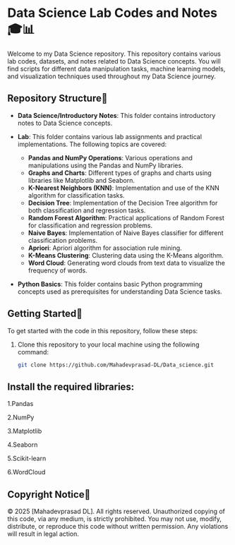 # Data Science Lab Codes and Notes🎓📊

Welcome to my Data Science repository. This repository contains various lab codes, datasets, and notes related to Data Science concepts. You will find scripts for different data manipulation tasks, machine learning models, and visualization techniques used throughout my Data Science journey.

## Repository Structure📂

- **Data Science/Introductory Notes**: This folder contains introductory notes to Data Science concepts.
- **Lab**: This folder contains various lab assignments and practical implementations. The following topics are covered:
  - **Pandas and NumPy Operations**: Various operations and manipulations using the Pandas and NumPy libraries.
  - **Graphs and Charts**: Different types of graphs and charts using libraries like Matplotlib and Seaborn.
  - **K-Nearest Neighbors (KNN)**: Implementation and use of the KNN algorithm for classification tasks.
  - **Decision Tree**: Implementation of the Decision Tree algorithm for both classification and regression tasks.
  - **Random Forest Algorithm**: Practical applications of Random Forest for classification and regression problems.
  - **Naive Bayes**: Implementation of Naive Bayes classifier for different classification problems.
  - **Apriori**: Apriori algorithm for association rule mining.
  - **K-Means Clustering**: Clustering data using the K-Means algorithm.
  - **Word Cloud**: Generating word clouds from text data to visualize the frequency of words.

- **Python Basics**: This folder contains basic Python programming concepts used as prerequisites for understanding Data Science tasks.

## Getting Started🚀

To get started with the code in this repository, follow these steps:

1. Clone this repository to your local machine using the following command:
   ```bash
   git clone https://github.com/Mahadevprasad-DL/Data_science.git

## Install the required libraries:

1.Pandas

2.NumPy

3.Matplotlib

4.Seaborn

5.Scikit-learn

6.WordCloud

## Copyright Notice📜
© 2025 [Mahadevprasad DL]. All rights reserved. Unauthorized copying of this code, via any medium, is strictly prohibited. You may not use, modify, distribute, or reproduce this code without written permission. Any violations will result in legal action.
